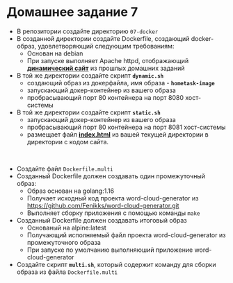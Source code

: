 # Домашнее задание 7

- В репозитории создайте директорию `07-docker`
- В созданной директории создайте Dockerfile, создающий docker-образ, удовлетворяющий следующим требованиям:
  - Основан на debian
  - При запуске выполняет Apache httpd, отображающий **[динамический сайт](files/index.php)** из прошлых домашних заданий
- В той же директории создайте скрипт **`dynamic.sh`**
  - создающий образ из докерфайла, имя образа - **`hometask-image`**
  - запускающий докер-контейнер из вашего образа
  - пробрасывающий порт 80 контейнера на порт 8080 хост-системы
- В той же директории создайте скрипт **`static.sh`**
  - запускающий докер-контейнер из вашего образа
  - пробрасывающий порт 80 контейнера на порт 8081 хост-системы
  - размещает файл **[index.html](files/index.html)** из вашей текущей директории в директории c кодом сайта.

&nbsp;
- Создайте файл `Dockerfile.multi`
- Созданный Dockerfile должен создавать один промежуточный образ:
  - Образ основан на golang:1.16
  - Получает исходный код проекта word-cloud-generator из https://github.com/Fenikks/word-cloud-generator.git
  - Выполняет сборку приложения с помощью команды `make`
- Созданный Dockerfile должен создавать итоговый образ 
  - Основаный на alpine:latest
  - Получающий исполняемый файл проекта word-cloud-generator из промежуточного образа
  - При запуске по умолчанию выполняюший приложение word-cloud-generator
- Создайте скрипт **`multi.sh`**, который содержит команду для сборки образа из файла `Dockerfile.multi`
